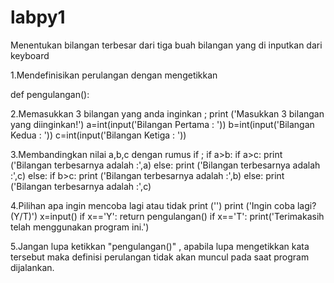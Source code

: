 # labpy1
Menentukan bilangan terbesar dari tiga buah bilangan yang di inputkan dari keyboard

1.Mendefinisikan perulangan dengan mengetikkan 

def pengulangan():

2.Memasukkan 3 bilangan yang anda inginkan ;
    print ('Masukkan 3 bilangan yang diinginkan!')
    a=int(input('Bilangan Pertama : '))
    b=int(input('Bilangan Kedua   : '))
    c=int(input('Bilangan Ketiga  : '))

3.Membandingkan nilai a,b,c dengan rumus if ;
    if a>b:
        if a>c:
            print ('Bilangan terbesarnya adalah :',a)
        else:
            print ('Bilangan terbesarnya adalah :',c)
    else:
        if b>c:
            print ('Bilangan terbesarnya adalah :',b)
        else:
            print ('Bilangan terbesarnya adalah :',c)
            
4.Pilihan apa ingin mencoba lagi atau tidak
    print ('')
    print ('Ingin coba lagi? (Y/T)')
    x=input()
    if x=='Y':
        return pengulangan()
    if x=='T':
        print('Terimakasih telah menggunakan program ini.')

5.Jangan lupa ketikkan "pengulangan()" ,
 apabila lupa mengetikkan kata tersebut 
 maka definisi perulangan tidak akan muncul pada saat program dijalankan.
 
